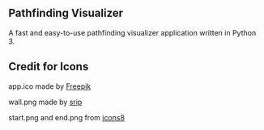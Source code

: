 ## Pathfinding Visualizer

A fast and easy-to-use pathfinding visualizer application written in Python 3.


## Credit for Icons

app.ico made by [Freepik](https://www.flaticon.com/free-icon/path_2064135?term=path&page=1&position=34)

wall.png made by [srip](https://www.flaticon.com/free-icon/firewall_2345654?term=brick&page=1&position=60)

start.png and end.png from [icons8](icons8.com)